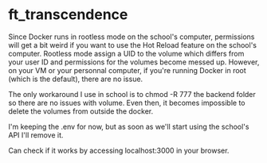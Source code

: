 # ft_transcendence

Since Docker runs in rootless mode on the school's computer, permissions will get a bit weird if you want to use the Hot Reload feature on the school's computer.
Rootless mode assign a UID to the volume which differs from your user ID and permissions for the volumes become messed up. However, on your VM or your personnal computer, if you're running Docker in root (which is the default), there are no issue.

The only workaround I use in school is to chmod -R 777 the backend folder so there are no issues with volume. Even then, it becomes impossible to delete the volumes from outside the docker.

I'm keeping the .env for now, but as soon as we'll start using the school's API I'll remove it.

Can check if it works by accessing localhost:3000 in your browser.
